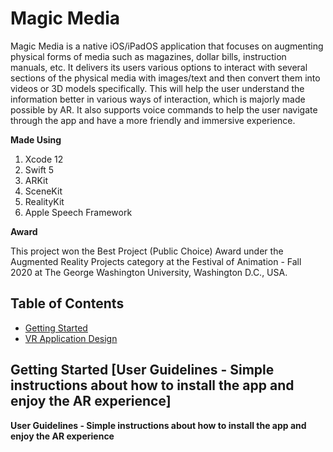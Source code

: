 # Magic Media

Magic Media is a native iOS/iPadOS application that focuses on augmenting physical forms of media such as magazines, dollar bills, instruction manuals, etc. It delivers its users various options to interact with several sections of the physical media with images/text and then convert them into videos or 3D models specifically. This will help the user understand the information better in various ways of interaction, which is majorly made possible by AR. It also supports voice commands to help the user navigate through the app and have a more friendly and immersive experience.

**Made Using**

1. Xcode 12
2. Swift 5 
3. ARKit
4. SceneKit
5. RealityKit
6. Apple Speech Framework

**Award**

This project won the Best Project (Public Choice) Award under the Augmented Reality Projects category at the Festival of Animation - Fall 2020 at The George Washington University, Washington D.C., USA.

## Table of Contents

- [Getting Started](#getting-started)
- [VR Application Design](#VR-application-design)

## Getting Started [User Guidelines - Simple instructions about how to install the app and enjoy the AR experience]

**User Guidelines - Simple instructions about how to install the app and enjoy the AR experience**

